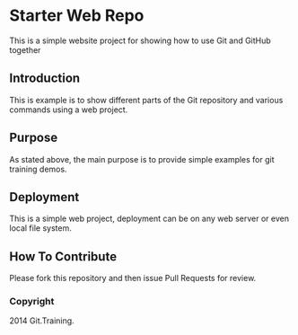 # Starter Web Repo

This is a simple website project for showing how to use Git and GitHub together

## Introduction

This is example is to show different parts of the Git repository and various commands using a web project.

## Purpose

As stated above, the main purpose is to provide simple examples for git training demos.

## Deployment

This is a simple web project, deployment can be on any web server or even local file system.

## How To Contribute
Please fork this repository and then issue Pull Requests for review.

### Copyright

2014 Git.Training.